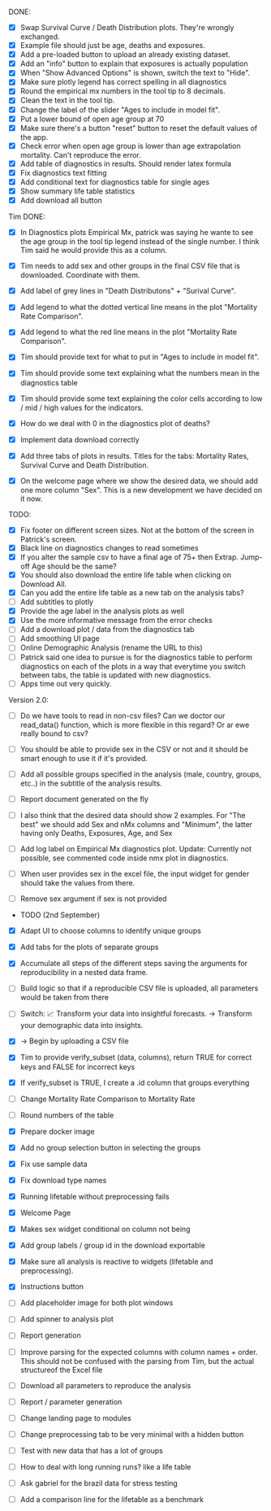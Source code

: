 
DONE:
- [X] Swap Survival Curve / Death Distribution plots. They're wrongly exchanged.
- [X] Example file should just be age, deaths and exposures.
- [X] Add a pre-loaded button to upload an already existing dataset.
- [X] Add an "info" button to explain that exposures is actually population
- [X] When "Show Advanced Options" is shown, switch the text to "Hide".
- [X] Make sure plotly legend has correct spelling in all diagnostics
- [X] Round the empirical mx numbers in the tool tip to 8 decimals.
- [X] Clean the text in the tool tip.
- [X] Change the label of the slider "Ages to include in model fit".
- [X] Put a lower bound of open age group at 70
- [X] Make sure there's a button "reset" button to reset the default values of the app.
- [X] Check error when open age group is lower than age extrapolation mortality. Can't reproduce the error.
- [X] Add table of diagnostics in results. Should render latex formula
- [X] Fix diagnostics text fitting
- [X] Add conditional text for diagnostics table for single ages
- [X] Show summary life table statistics
- [X] Add download all button

Tim DONE:

- [X] In Diagnostics plots Empirical Mx, patrick was saying he wante to see the age group in the tool tip legend instead of the single number. I think Tim said he would provide this as a column.
- [X] Tim needs to add sex and other groups in the final CSV file that is downloaded. Coordinate with them.
- [X] Add label of grey lines in "Death Distributons" + "Surival Curve".
- [X] Add legend to what the dotted vertical line means in the plot "Mortality Rate Comparison".
- [X] Add legend to what the red line means in the plot "Mortality Rate Comparison".
- [X] Tim should provide text for what to put in "Ages to include in model fit".
- [X] Tim should provide some text explaining what the numbers mean in the diagnostics table
- [X] Tim should provide some text explaining the color cells according to low / mid / high values for the indicators.
- [X] How do we deal with 0 in the diagnostics plot of deaths?
- [X] Implement data download correctly
- [X] Add three tabs of plots in results. Titles for the tabs: Mortality Rates, Survival Curve and Death Distribution.
- [X] On the welcome page where we show the desired data, we should add one more column "Sex". This is a new development we have decided on it now.



TODO:
- [X] Fix footer on different screen sizes. Not at the bottom of the screen in Patrick's screen.
- [X] Black line on diagnostics changes to read sometimes
- [X] If you alter the sample csv to have a final age of 75+ then Extrap. Jump-off Age should be the same?
- [X] You should also download the entire life table when clicking on Download All.
- [X] Can you add the entire life table as a new tab on the analysis tabs?
- [ ] Add subtitles to plotly
- [X] Provide the age label in the analysis plots as well
- [X] Use the more informative message from the error checks
- [ ] Add a download plot / data from the diagnostics tab
- [ ] Add smoothing UI page
- [ ] Online Demographic Analysis (rename the URL to this)
- [ ] Patrick said one idea to pursue is for the diagnostics table to perform diagnostics on each of the plots in a way that everytime you switch between tabs, the table is updated with new diagnostics.
- [ ] Apps time out very quickly.

Version 2.0:

- [ ] Do we have tools to read in non-csv files? Can we doctor our read_data() function, which is more flexible in this regard? Or ar ewe really bound to csv?
- [ ] You should be able to provide sex in the CSV or not and it should be smart enough to use it if it's provided.
- [ ] Add all possible groups specified in the analysis (male, country, groups, etc..) in the subtitle of the analysis results.
- [ ] Report document generated on the fly
- [ ] I also think that the desired data should show 2 examples. For "The best" we should add Sex and nMx columns and "Minimum", the latter having only Deaths, Exposures, Age, and Sex
- [ ] Add log label on Empirical Mx diagnostics plot. Update: Currently not possible, see commented code inside nmx plot in diagnostics.
- [ ] When user provides sex in the excel file, the input widget for gender should take the values from there.
- [ ] Remove sex argument if sex is not provided


- TODO (2nd September)

- [X] Adapt UI to choose columns to identify unique groups

- [X] Add tabs for the plots of separate groups

- [X] Accumulate all steps of the different steps saving the arguments for reproducibility in a nested data frame.

- [ ] Build logic so that if a reproducible CSV file is uploaded, all parameters would be taken from there

- [ ] Switch: 📈 Transform your data into insightful forecasts. -> Transform your demographic data into insights.

- [X] -> Begin by uploading a CSV file

- [X] Tim to provide verify_subset (data, columns), return TRUE for correct keys and FALSE for incorrect keys

- [X] If verify_subset is TRUE, I create a .id column that groups everything

- [ ] Change Mortality Rate Comparison to Mortality Rate

- [ ] Round numbers of the table





- [X] Prepare docker image
- [X] Add no group selection button in selecting the groups
- [X] Fix use sample data
- [X] Fix download type names
- [X] Running lifetable without preprocessing fails
- [X] Welcome Page
- [X] Makes sex widget conditional on column not being
- [X] Add group labels / group id in the download exportable
- [X] Make sure all analysis is reactive to widgets (lifetable and preprocessing).
- [X] Instructions button


- [ ] Add placeholder image for both plot windows
- [ ] Add spinner to analysis plot
- [ ] Report generation
- [ ] Improve parsing for the expected columns with column names + order. This should not be confused with the parsing from Tim, but the actual structureof the Excel file
- [ ] Download all parameters to reproduce the analysis
- [ ] Report / parameter generation


- [ ] Change landing page to modules
- [ ] Change preprocessing tab to be very minimal with a hidden button
- [ ] Test with new data that has a lot of groups
- [ ] How to deal with long running runs? like a life table
- [ ] Ask gabriel for the brazil data for stress testing
- [ ] Add a comparison line for the lifetable as a benchmark
